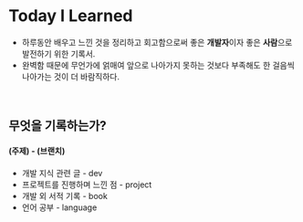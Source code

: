 # Today I Learned
- 하루동안 배우고 느낀 것을 정리하고 회고함으로써 좋은 <strong>개발자</strong>이자 좋은 <strong>사람</strong>으로 발전하기 위한 기록서.
- 완벽함 때문에 무언가에 얽매여 앞으로 나아가지 못하는 것보다 부족해도 한 걸음씩 나아가는 것이 더 바람직하다.

<br>

## 무엇을 기록하는가?
#### (주제) - (브랜치)
- 개발 지식 관련 글 - dev
- 프로젝트를 진행하며 느낀 점 - project
- 개발 외 서적 기록 - book
- 언어 공부 - language